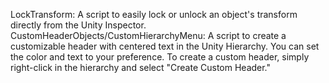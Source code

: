 LockTransform: A script to easily lock or unlock an object's transform directly from the Unity Inspector. 
CustomHeaderObjects/CustomHierarchyMenu: A script to create a customizable header with centered text in the Unity Hierarchy. You can set the color and text to your preference. To create a custom header, simply right-click in the hierarchy and select "Create Custom Header."
